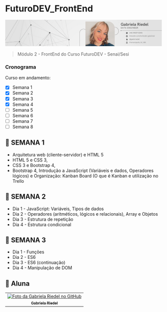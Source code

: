 # FuturoDEV_FrontEnd

<!---Esses são exemplos. Veja https://shields.io para outras pessoas ou para personalizar este conjunto de escudos. Você pode querer incluir dependências, status do projeto e informações de licença aqui--->


<img src="imagem1-readme.png" alt="imagem">

> Módulo 2 - FrontEnd do Curso FuturoDEV - Senai/Sesi

### Cronograma

Curso em andamento:

- [x] Semana 1
- [x] Semana 2
- [x] Semana 3
- [x] Semana 4
- [ ] Semana 5
- [ ] Semana 6
- [ ] Semana 7
- [ ] Semana 8

## :dizzy: SEMANA 1

 - Arquitetura web (cliente-servidor) e HTML 5
 - HTML 5 e CSS 3, 
 - CSS 3 e Bootstrap 4, 
 - Bootstrap 4, Introdução a JavaScript (Variáveis e dados, Operadores lógicos) e Organização: Kanban Board (O que é Kanban e utilização no Trello
 
 ## :dizzy: SEMANA 2
 
 - Dia 1 - JavaScript: Variáveis, Tipos de dados
 - Dia 2 - Operadores (aritméticos, lógicos e relacionais), Array e Objetos
 - Dia 3 - Estrutura de repetição
 - Dia 4 - Estrutura condicional


## :dizzy: SEMANA 3 

 - Dia 1 - Funções
 - Dia 2 - ES6
 - Dia 3 - ES6 (continuação)
 - Dia 4 - Manipulação de DOM

## 🤝 Aluna

<table>
  <tr>
    <td align="center">
      <a href="#">
        <img src="https://avatars.githubusercontent.com/u/112433872?v=4" width="100px;" alt="Foto da Gabriela Riedel no GitHub"/><br>
        <sub>
          <b>Gabriela Riedel</b>
        </sub>
      </a>
    </td>
